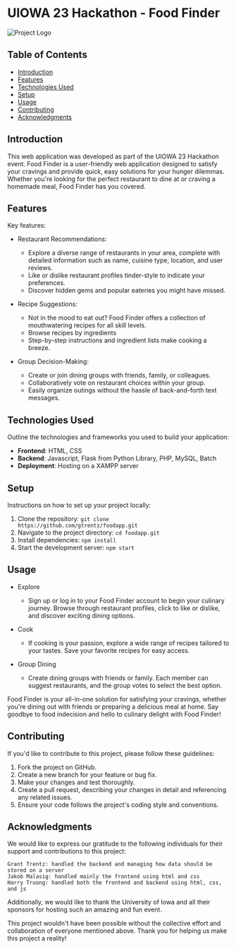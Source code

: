 # UIOWA 23 Hackathon - Food Finder #

![Project Logo](images/logo.png)

## Table of Contents
- [Introduction](#introduction)
- [Features](#features)
- [Technologies Used](#technologies-used)
- [Setup](#setup)
- [Usage](#usage)
- [Contributing](#contributing)
- [Acknowledgments](#acknowledgments)

## Introduction

This web application was developed as part of the UIOWA 23 Hackathon event. Food Finder is a user-friendly web application designed to satisfy your cravings and provide quick, easy solutions for your hunger dilemmas. Whether you're looking for the perfect restaurant to dine at or craving a homemade meal, Food Finder has you covered. 

## Features

Key features:

- Restaurant Recommendations:
  - Explore a diverse range of restaurants in your area, complete with detailed information such as name, cuisine type, location, and user reviews.
  - Like or dislike restaurant profiles tinder-style to indicate your preferences.
  - Discover hidden gems and popular eateries you might have missed.

- Recipe Suggestions:
  - Not in the mood to eat out? Food Finder offers a collection of mouthwatering recipes for all skill levels.
  - Browse recipes by ingredients
  - Step-by-step instructions and ingredient lists make cooking a breeze.

- Group Decision-Making:
  - Create or join dining groups with friends, family, or colleagues.
  - Collaboratively vote on restaurant choices within your group.
  - Easily organize outings without the hassle of back-and-forth text messages.

## Technologies Used

Outline the technologies and frameworks you used to build your application:

- **Frontend**: HTML, CSS
- **Backend**: Javascript, Flask from Python Library, PHP, MySQL, Batch
- **Deployment**: Hosting on a XAMPP server

## Setup

Instructions on how to set up your project locally:

1. Clone the repository: `git clone https://github.com/gtrentz/foodapp.git`
2. Navigate to the project directory: `cd foodapp.git`
3. Install dependencies: `npm install`
4. Start the development server: `npm start`

## Usage

- Explore
  - Sign up or log in to your Food Finder account to begin your culinary journey. Browse through restaurant profiles, click to like or dislike, and discover exciting dining options.

- Cook
  - If cooking is your passion, explore a wide range of recipes tailored to your tastes. Save your favorite recipes for easy access.

- Group Dining
  - Create dining groups with friends or family. Each member can suggest restaurants, and the group votes to select the best option.

Food Finder is your all-in-one solution for satisfying your cravings, whether you're dining out with friends or preparing a delicious meal at home. Say goodbye to food indecision and hello to culinary delight with Food Finder!

## Contributing

If you'd like to contribute to this project, please follow these guidelines:

1. Fork the project on GitHub.
2. Create a new branch for your feature or bug fix.
3. Make your changes and test thoroughly.
4. Create a pull request, describing your changes in detail and referencing any related issues.
5. Ensure your code follows the project's coding style and conventions.


## Acknowledgments

We would like to express our gratitude to the following individuals for their support and contributions to this project:

    Grant Trentz: handled the backend and managing how data should be stored on a server
    Jakob Malasig: handled mainly the frontend using html and css
    Harry Truong: handled both the frontend and backend using html, css, and js

Additionally, we would like to thank the University of Iowa and all their sponsors for hosting such an amazing and fun event.

This project wouldn't have been possible without the collective effort and collaboration of everyone mentioned above. Thank you for helping us make this project a reality!
